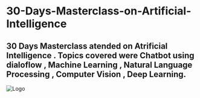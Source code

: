 # 30-Days-Masterclass-on-Artificial-Intelligence
## 30 Days Masterclass atended on Atrificial Intelligence . Topics covered were Chatbot using dialoflow , Machine Learning , Natural Language Processing , Computer Vision , Deep Learning.

![Logo](https://github.com/yashraj9011/30-Days-Masterclass-on-Artificial-Intelligence/blob/main/IMG_20231102_071907.jpg)
